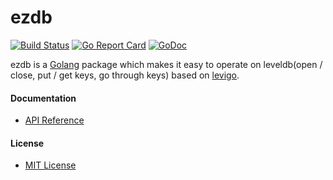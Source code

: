 # ezdb

[![Build Status](https://travis-ci.org/northbright/ezdb.svg?branch=master)](https://travis-ci.org/northbright/ezdb)
[![Go Report Card](https://goreportcard.com/badge/github.com/northbright/ezdb)](https://goreportcard.com/report/github.com/northbright/ezdb)
[![GoDoc](https://godoc.org/github.com/northbright/ezdb?status.svg)](https://godoc.org/github.com/northbright/ezdb)

ezdb is a [Golang](http://golang.org) package which makes it easy to operate on leveldb(open / close, put / get keys, go through keys) based on [levigo](https://github.com/jmhodges/levigo).

#### Documentation
* [API Reference](http://godoc.org/github.com/northbright/ezdb)

#### License
* [MIT License](./LICENSE)
